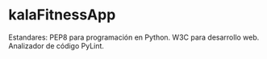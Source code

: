 # kalaFitnessApp

Estandares:
PEP8 para programación en Python.
W3C para desarrollo web.
Analizador de código PyLint.
